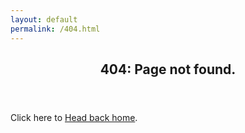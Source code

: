 ```yaml
---
layout: default
permalink: /404.html
---
```


<div class="container-404">
  <header>
    <h2> 404: Page not found. </h2>
  </header>

  <main class="home" id="main" role="main" aria-label="Content">
    <p class="lead"> Click here to <a href="{{ "/" | absolute_url }}">Head back home</a>.</p>
    <p id="p1" style="display: none;">Please go back. Now.</p>
    <p id="p2" style="display: none;">Why are you still here? Theres nothing to see, go back RIGHT NOW.</p>
    <p id="p3" style="display: none;">Sending you back home in 5.. 4.. 3.. 2.. 1..</p>

  </main>

  <footer>
    <!-- This footer helps with vertical spacing -->
  </footer>
</div>

<script src="{{ '/_scripts/animate-404.js' | absolute_url }}"></script>
